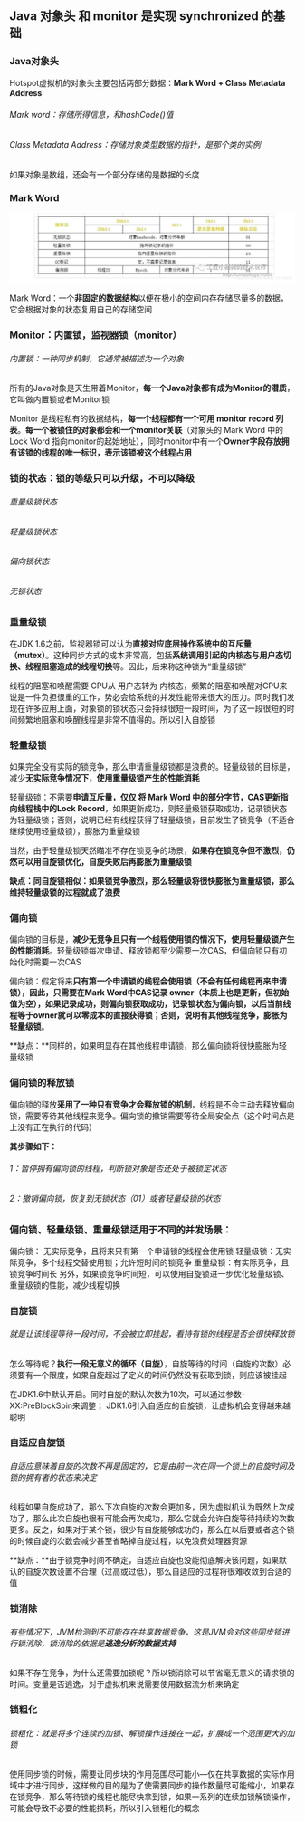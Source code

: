 ## Java 对象头 和 monitor 是实现 synchronized 的基础

### Java对象头

Hotspot虚拟机的对象头主要包括两部分数据：**Mark Word +  Class Metadata Address**

###### Mark word：存储所得信息，和hashCode()值

###### Class Metadata Address：存储对象类型数据的指针，是那个类的实例

如果对象是数组，还会有一个部分存储的是数据的长度

### Mark Word

![mark word.png](https://github.com/likang315/Java/blob/master/Java_note/9%EF%BC%9A%E5%A4%9A%E7%BA%BF%E7%A8%8B/mark%20word.png?raw=true)

Mark Word：一个**非固定的数据结构**以便在极小的空间内存存储尽量多的数据，它会根据对象的状态复用自己的存储空间

### Monitor：内置锁，监视器锁（monitor）

###### 内置锁：一种同步机制，它通常被描述为一个对象

所有的Java对象是天生带着Monitor，**每一个Java对象都有成为Monitor的潜质**，它叫做内置锁或者Monitor锁

Monitor 是线程私有的数据结构，**每一个线程都有一个可用 monitor record 列表**。**每一个被锁住的对象都会和一个monitor关联**（对象头的 Mark Word 中的 Lock Word 指向monitor的起始地址），同时monitor中有一个**Owner字段存放拥有该锁的线程的唯一标识，表示该锁被这个线程占用**

### 锁的状态：锁的等级只可以升级，不可以降级

###### 重量级锁状态

###### 轻量级锁状态

###### 偏向锁状态

###### 无锁状态



### 重量级锁

在JDK 1.6之前，监视器锁可以认为**直接对应底层操作系统中的互斥量（mutex）**。这种同步方式的成本非常高，包括**系统调用引起的内核态与用户态切换、线程阻塞造成的线程切换**等。因此，后来称这种锁为“重量级锁”

线程的阻塞和唤醒需要 CPU从 用户态转为 内核态，频繁的阻塞和唤醒对CPU来说是一件负担很重的工作，势必会给系统的并发性能带来很大的压力。同时我们发现在许多应用上面，对象锁的锁状态只会持续很短一段时间，为了这一段很短的时间频繁地阻塞和唤醒线程是非常不值得的。所以引入自旋锁

### 轻量级锁

如果完全没有实际的锁竞争，那么申请重量级锁都是浪费的。轻量级锁的目标是，减少**无实际竞争情况下，使用重量级锁产生的性能消耗**

轻量级锁：不需要**申请互斥量，仅仅 将 Mark Word 中的部分字节，CAS更新指向线程栈中的Lock Record**，如果更新成功，则轻量级锁获取成功，记录锁状态为轻量级锁；否则，说明已经有线程获得了轻量级锁，目前发生了锁竞争（不适合继续使用轻量级锁），膨胀为重量级锁

当然，由于轻量级锁天然瞄准不存在锁竞争的场景，**如果存在锁竞争但不激烈，仍然可以用自旋锁优化，自旋失败后再膨胀为重量级锁**

**缺点：**同自旋锁相似：如果锁竞争激烈，那么轻量级将很快膨胀为重量级锁，那么**维持轻量级锁的过程就成了浪费**



### 偏向锁

偏向锁的目标是，**减少无竞争且只有一个线程使用锁的情况下，使用轻量级锁产生的性能消耗**。轻量级锁每次申请、释放锁都至少需要一次CAS，但偏向锁只有初始化时需要一次CAS

偏向锁：假定将来**只有第一个申请锁的线程会使用锁（不会有任何线程再来申请锁），因此，只需要在Mark Word中CAS记录 owner（本质上也是更新，但初始值为空），如果记录成功，则偏向锁获取成功，记录锁状态为偏向锁，以后当前线程等于owner就可以零成本的直接获得锁；否则，说明有其他线程竞争，膨胀为轻量级锁**。

**缺点：**同样的，如果明显存在其他线程申请锁，那么偏向锁将很快膨胀为轻量级锁

### 偏向锁的释放锁 

偏向锁的释放**采用了一种只有竞争才会释放锁的机制**，线程是不会主动去释放偏向锁，需要等待其他线程来竞争。偏向锁的撤销需要等待全局安全点（这个时间点是上没有正在执行的代码）

**其步骤如下：**

###### 1：暂停拥有偏向锁的线程，判断锁对象是否还处于被锁定状态

###### 2：撤销偏向锁，恢复到无锁状态（01）或者轻量级锁的状态



### 偏向锁、轻量级锁、重量级锁适用于不同的并发场景：

偏向锁：    无实际竞争，且将来只有第一个申请锁的线程会使用锁
轻量级锁：无实际竞争，多个线程交替使用锁；允许短时间的锁竞争
重量级锁：有实际竞争，且锁竞争时间长
另外，如果锁竞争时间短，可以使用自旋锁进一步优化轻量级锁、重量级锁的性能，减少线程切换



### 自旋锁

###### 就是让该线程等待一段时间，不会被立即挂起，看持有锁的线程是否会很快释放锁

怎么等待呢？**执行一段无意义的循环（自旋）**，自旋等待的时间（自旋的次数）必须要有一个限度，如果自旋超过了定义的时间仍然没有获取到锁，则应该被挂起

在JDK1.6中默认开启。同时自旋的默认次数为10次，可以通过参数-XX:PreBlockSpin来调整； 
JDK1.6引入自适应的自旋锁，让虚拟机会变得越来越聪明

### 自适应自旋锁

###### 自适应意味着自旋的次数不再是固定的，它是由前一次在同一个锁上的自旋时间及锁的拥有者的状态来决定

线程如果自旋成功了，那么下次自旋的次数会更加多，因为虚拟机认为既然上次成功了，那么此次自旋也很有可能会再次成功，那么它就会允许自旋等待持续的次数更多。反之，如果对于某个锁，很少有自旋能够成功的，那么在以后要或者这个锁的时候自旋的次数会减少甚至省略掉自旋过程，以免浪费处理器资源

**缺点：**由于锁竞争时间不确定，自适应自旋也没能彻底解决该问题，如果默认的自旋次数设置不合理（过高或过低），那么自适应的过程将很难收敛到合适的值



### 锁消除

###### 有些情况下，JVM检测到不可能存在共享数据竞争，这是JVM会对这些同步锁进行锁消除，锁消除的依据是**逃逸分析的数据支持** 

如果不存在竞争，为什么还需要加锁呢？所以锁消除可以节省毫无意义的请求锁的时间。变量是否逃逸，对于虚拟机来说需要使用数据流分析来确定

### 锁粗化

###### 锁粗化：就是将多个连续的加锁、解锁操作连接在一起，扩展成一个范围更大的加锁

使用同步锁的时候，需要让同步块的作用范围尽可能小—仅在共享数据的实际作用域中才进行同步，这样做的目的是为了使需要同步的操作数量尽可能缩小，如果存在锁竞争，那么等待锁的线程也能尽快拿到锁，如果一系列的连续加锁解锁操作，可能会导致不必要的性能损耗，所以引入锁粗化的概念
